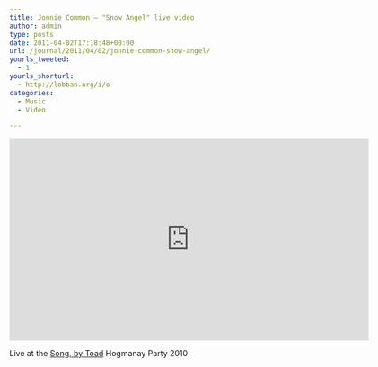```yaml
---
title: Jonnie Common – "Snow Angel" live video
author: admin
type: posts
date: 2011-04-02T17:18:48+00:00
url: /journal/2011/04/02/jonnie-common-snow-angel/
yourls_tweeted:
  - 1
yourls_shorturl:
  - http://lobban.org/i/o
categories:
  - Music
  - Video

---
```

<iframe src="https://player.vimeo.com/video/19329982" width="640" height="360" frameborder="0" webkitallowfullscreen mozallowfullscreen allowfullscreen></iframe>

Live at the [Song, by Toad][1] Hogmanay Party 2010

 [1]: http://songbytoad.com/
